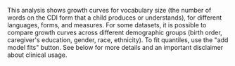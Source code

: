 This analysis shows growth curves for vocabulary size (the number of words on the CDI form that a child produces or understands), for different languages, forms, and measures.
For some datasets, it is possible to compare growth curves across different
demographic groups (birth order, caregiver's education, gender, race, ethnicity). 
To fit quantiles, use the "add model fits" button.
See below for more details and an important disclaimer about clinical usage.
